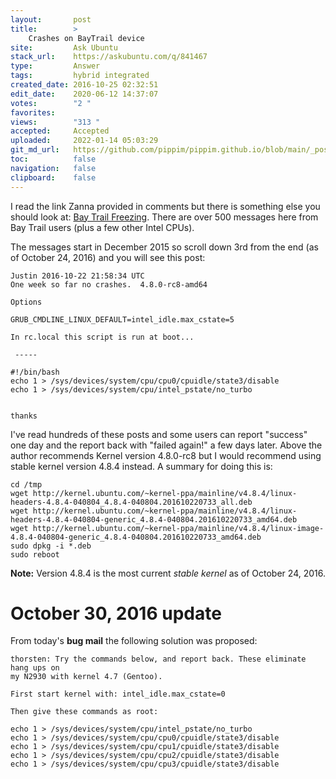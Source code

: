 ```yaml
---
layout:       post
title:        >
    Crashes on BayTrail device
site:         Ask Ubuntu
stack_url:    https://askubuntu.com/q/841467
type:         Answer
tags:         hybrid integrated
created_date: 2016-10-25 02:32:51
edit_date:    2020-06-12 14:37:07
votes:        "2 "
favorites:    
views:        "313 "
accepted:     Accepted
uploaded:     2022-01-14 05:03:29
git_md_url:   https://github.com/pippim/pippim.github.io/blob/main/_posts/2016/2016-10-25-Crashes-on-BayTrail-device.md
toc:          false
navigation:   false
clipboard:    false
---
```


I read the link Zanna provided in comments but there is something else you should look at: [Bay Trail Freezing][1]. There are over 500 messages here from Bay Trail users (plus a few other Intel CPUs).

The messages start in December 2015 so scroll down 3rd from the end (as of October 24, 2016) and you will see this post:

``` 
Justin 2016-10-22 21:58:34 UTC
One week so far no crashes.  4.8.0-rc8-amd64

Options

GRUB_CMDLINE_LINUX_DEFAULT=intel_idle.max_cstate=5

In rc.local this script is run at boot...

 ----- 

#!/bin/bash
echo 1 > /sys/devices/system/cpu/cpu0/cpuidle/state3/disable
echo 1 > /sys/devices/system/cpu/intel_pstate/no_turbo


thanks

```

I've read hundreds of these posts and some users can report "success" one day and the report back with "failed again!" a few days later. Above the author recommends Kernel version 4.8.0-rc8 but I would recommend using stable kernel version 4.8.4 instead. A summary for doing this is:

``` 
cd /tmp
wget http://kernel.ubuntu.com/~kernel-ppa/mainline/v4.8.4/linux-headers-4.8.4-040804_4.8.4-040804.201610220733_all.deb
wget http://kernel.ubuntu.com/~kernel-ppa/mainline/v4.8.4/linux-headers-4.8.4-040804-generic_4.8.4-040804.201610220733_amd64.deb
wget http://kernel.ubuntu.com/~kernel-ppa/mainline/v4.8.4/linux-image-4.8.4-040804-generic_4.8.4-040804.201610220733_amd64.deb
sudo dpkg -i *.deb
sudo reboot

```

**Note:** Version 4.8.4 is the most current *stable kernel* as of October 24, 2016.

# October 30, 2016 update

From today's **bug mail** the following solution was proposed:

``` 
thorsten: Try the commands below, and report back. These eliminate hang ups on
my N2930 with kernel 4.7 (Gentoo).

First start kernel with: intel_idle.max_cstate=0

Then give these commands as root:

echo 1 > /sys/devices/system/cpu/intel_pstate/no_turbo
echo 1 > /sys/devices/system/cpu/cpu0/cpuidle/state3/disable
echo 1 > /sys/devices/system/cpu/cpu1/cpuidle/state3/disable
echo 1 > /sys/devices/system/cpu/cpu2/cpuidle/state3/disable
echo 1 > /sys/devices/system/cpu/cpu3/cpuidle/state3/disable

```

  [1]: https://bugzilla.kernel.org/show_bug.cgi?id=109051
